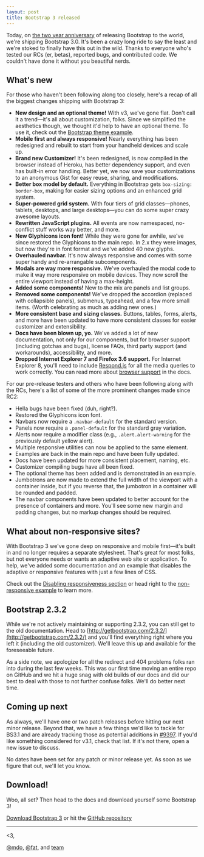 ```yaml
---
layout: post
title: Bootstrap 3 released
---
```



Today, on [the two year anniversary](https://twitter.com/mdo/statuses/104620039650557952) of releasing Bootstrap to the world, we're shipping Bootstrap 3.0. It's been a crazy long ride to say the least and we're stoked to finally have this out in the wild. Thanks to everyone who's tested our RCs (er, betas), reported bugs, and contributed code. We couldn't have done it without you beautiful nerds.


## What's new

For those who haven't been following along too closely, here's a recap of all the biggest changes shipping with Bootstrap 3:

* **New design and an optional theme!** With v3, we've gone flat. Don't call it a trend—it's all about customization, folks. Since we simplified the aesthetics though, we thought it'd help to have an optional theme. To use it, check out the [Bootstrap theme example](http://getbootstrap.com/examples/theme/).
* **Mobile first and always responsive!** Nearly everything has been redesigned and rebuilt to start from your handheld devices and scale up.
* **Brand new Customizer!** It's been redesigned, is now compiled in the browser instead of Heroku, has better dependency support, and even has built-in error handling. Better yet, we now save your customizations to an anonymous Gist for easy reuse, sharing, and modifications.
* **Better box model by default.** Everything in Bootstrap gets `box-sizing: border-box`, making for easier sizing options and an enhanced grid system.
* **Super-powered grid system.** With four tiers of grid classes—phones, tablets, desktops, and large desktops—you can do some super crazy awesome layouts.
* **Rewritten JavaScript plugins.** All events are now namespaced, no-conflict stuff works way better, and more.
* **New Glyphicons icon font!** While they were gone for awhile, we've since restored the Glyphicons to the main repo. In 2.x they were images, but now they're in font format and we've added 40 new glyphs.
* **Overhauled navbar.** It's now always responsive and comes with some super handy and re-arrangable subcomponents.
* **Modals are way more responsive.** We've overhauled the modal code to make it way more responsive on mobile devices. They now scroll the entire viewport instead of having a max-height.
* **Added some components!** New to the mix are panels and list groups.
* **Removed some components!** We've dropped the accordion (replaced with collapsible panels), submenus, typeahead, and a few more small items. (Worth celebrating as much as adding new ones.)
* **More consistent base and sizing classes.** Buttons, tables, forms, alerts, and more have been updated to have more consistent classes for easier customizer and extensibility.
* **Docs have been blown up, yo.** We've added a lot of new documentation, not only for our components, but for browser support (including gotchas and bugs), license FAQs, third party support (and workarounds), accessibility, and more.
* **Dropped Internet Explorer 7 and Firefox 3.6 support.** For Internet Explorer 8, you'll need to include [Respond.js](https://github.com/scottjehl/Respond) for all the media queries to work correctly. You can read more about [browser support](http://getbootstrap.com/getting-started/#browser-support) in the docs.

For our pre-release testers and others who have been following along with the RCs, here's a list of some of the more prominent changes made since RC2:

* Hella bugs have been fixed (duh, right?).
* Restored the Glyphicons icon font.
* Navbars now require a `.navbar-default` for the standard version.
* Panels now require a `.panel-default` for the standard gray variation.
* Alerts now require a modifier class (e.g., `.alert.alert-warning` for the previously default yellow alert).
* Multiple responsive utilities can now be applied to the same element.
* Examples are back in the main repo and have been fully updated.
* Docs have been updated for more consistent placement, naming, etc.
* Customizer compiling bugs have all been fixed.
* The optional theme has been added and is demonstrated in an example.
* Jumbotrons are now made to extend the full width of the viewport with a container inside, but if you reverse that, the jumbotron in a container will be rounded and padded.
* The navbar components have been updated to better account for the presence of containers and more. You'll see some new margin and padding changes, but no markup changes should be required.


## What about non-responsive sites?

With Bootstrap 3 we've gone deep on responsive and mobile first—it's built in and no longer requires a separate stylesheet. That's great for most folks, but not everyone needs or wants an adaptive web site or application. To help, we've added some documentation and an example that disables the adaptive or responsive features with just a few lines of CSS.

Check out the [Disabling responsiveness section](http://getbootstrap.com/getting-started/#disable-responsive) or head right to the [non-responsive example](http://getbootstrap.com/examples/non-responsive/) to learn more.


## Bootstrap 2.3.2

While we're not actively maintaining or supporting 2.3.2, you can still get to the old documentation. Head to [http://getbootstrap.com/2.3.2/](http://getbootstrap.com/2.3.2/) and you'll find everything right where you left it (including the old customizer). We'll leave this up and available for the foreseeable future.

As a side note, we apologize for all the redirect and 404 problems folks ran into during the last few weeks. This was our first time moving an entire repo on GitHub and we hit a huge snag with old builds of our docs and did our best to deal with those to not further confuse folks. We'll do better next time.


## Coming up next

As always, we'll have one or two patch releases before hitting our next minor release. Beyond that, we have a few things we'd like to tackle for BS3.1 and are already tracking those as potential additions in [#9397](https://github.com/twbs/bootstrap/issues/9397). If you'd like something considered for v3.1, check that list. If it's not there, open a new issue to discuss.

No dates have been set for any patch or minor release yet. As soon as we figure that out, we'll let you know.


## Download!

Woo, all set? Then head to the docs and download yourself some Bootstrap 3!

<a class="btn-link" href="https://github.com/twbs/bootstrap/archive/v3.0.0">Download Bootstrap 3</a> or hit the [GitHub repository](https://github.com/twbs/bootstrap)


-----

<3,

[@mdo](https://twitter.com/mdo), [@fat](https://twitter.com/fat), and [team](https://github.com/twbs/bootstrap/contributors)
